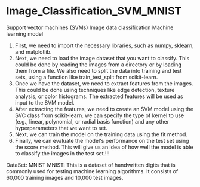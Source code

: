 # Image_Classification_SVM_MNIST
Support vector machines (SVMs)
Image data classification
Machine learning model
1. First, we need to import the necessary libraries, such as numpy, sklearn, and matplotlib.
2. Next, we need to load the image dataset that you want to classify. This could be done by reading the images from a directory or by loading them from a file. We also need to split the data into training and test sets, using a function like train_test_split from scikit-learn.
3. Once we have the dataset, we need to extract features from the images. This could be done using techniques like edge detection, texture analysis, or color histograms. The extracted features will be used as input to the SVM model.
4. After extracting the features, we need to create an SVM model using the SVC class from scikit-learn. we can specify the type of kernel to use (e.g., linear, polynomial, or radial basis function) and any other hyperparameters that we want to set.
5. Next, we can train the model on the training data using the fit method.
6. Finally, we can evaluate the model's performance on the test set using the score method. This will give us an idea of how well the model is able to classify the images in the test set.!!!

DataSet: MNIST
MNIST: This is a dataset of handwritten digits that is commonly used for testing machine learning algorithms. It consists of 60,000 training images and 10,000 test images.
